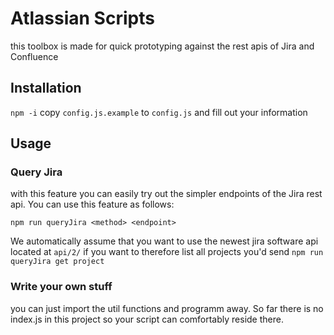 # Atlassian Scripts
this toolbox is made for quick prototyping against the rest apis of Jira and Confluence

## Installation
`npm -i`
copy `config.js.example` to `config.js` and fill out your information

## Usage
### Query Jira
with this feature you can easily try out the simpler endpoints of the Jira rest api. You can use this feature as follows:

`npm run queryJira <method> <endpoint>`

We automatically assume that you want to use the newest jira software api located at `api/2/` if you want to therefore list all projects you'd send `npm run queryJira get project`
### Write your own stuff
you can just import the util functions and programm away. So far there is no index.js in this project so your script can comfortably reside there.
